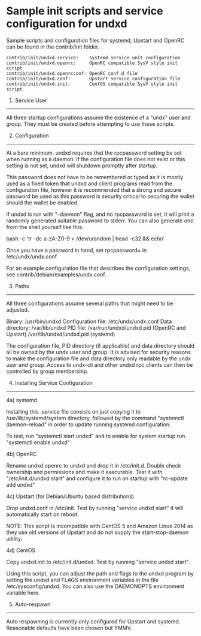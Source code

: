 Sample init scripts and service configuration for undxd
==========================================================

Sample scripts and configuration files for systemd, Upstart and OpenRC
can be found in the contrib/init folder.

    contrib/init/undxd.service:    systemd service unit configuration
    contrib/init/undxd.openrc:     OpenRC compatible SysV style init script
    contrib/init/undxd.openrcconf: OpenRC conf.d file
    contrib/init/undxd.conf:       Upstart service configuration file
    contrib/init/undxd.init:       CentOS compatible SysV style init script

1. Service User
---------------------------------

All three startup configurations assume the existence of a "undx" user
and group.  They must be created before attempting to use these scripts.

2. Configuration
---------------------------------

At a bare minimum, undxd requires that the rpcpassword setting be set
when running as a daemon.  If the configuration file does not exist or this
setting is not set, undxd will shutdown promptly after startup.

This password does not have to be remembered or typed as it is mostly used
as a fixed token that undxd and client programs read from the configuration
file, however it is recommended that a strong and secure password be used
as this password is security critical to securing the wallet should the
wallet be enabled.

If undxd is run with "-daemon" flag, and no rpcpassword is set, it will
print a randomly generated suitable password to stderr.  You can also
generate one from the shell yourself like this:

bash -c 'tr -dc a-zA-Z0-9 < /dev/urandom | head -c32 && echo'

Once you have a password in hand, set rpcpassword= in /etc/undx/undx.conf

For an example configuration file that describes the configuration settings,
see contrib/debian/examples/undx.conf.

3. Paths
---------------------------------

All three configurations assume several paths that might need to be adjusted.

Binary:              /usr/bin/undxd
Configuration file:  /etc/undx/undx.conf
Data directory:      /var/lib/undxd
PID file:            /var/run/undxd/undxd.pid (OpenRC and Upstart)
                     /var/lib/undxd/undxd.pid (systemd)

The configuration file, PID directory (if applicable) and data directory
should all be owned by the undx user and group.  It is advised for security
reasons to make the configuration file and data directory only readable by the
undx user and group.  Access to undx-cli and other undxd rpc clients
can then be controlled by group membership.

4. Installing Service Configuration
-----------------------------------

4a) systemd

Installing this .service file consists on just copying it to
/usr/lib/systemd/system directory, followed by the command
"systemctl daemon-reload" in order to update running systemd configuration.

To test, run "systemctl start undxd" and to enable for system startup run
"systemctl enable undxd"

4b) OpenRC

Rename undxd.openrc to undxd and drop it in /etc/init.d.  Double
check ownership and permissions and make it executable.  Test it with
"/etc/init.d/undxd start" and configure it to run on startup with
"rc-update add undxd"

4c) Upstart (for Debian/Ubuntu based distributions)

Drop undxd.conf in /etc/init.  Test by running "service undxd start"
it will automatically start on reboot.

NOTE: This script is incompatible with CentOS 5 and Amazon Linux 2014 as they
use old versions of Upstart and do not supply the start-stop-daemon uitility.

4d) CentOS

Copy undxd.init to /etc/init.d/undxd. Test by running "service undxd start".

Using this script, you can adjust the path and flags to the undxd program by
setting the undxd and FLAGS environment variables in the file
/etc/sysconfig/undxd. You can also use the DAEMONOPTS environment variable here.

5. Auto-respawn
-----------------------------------

Auto respawning is currently only configured for Upstart and systemd.
Reasonable defaults have been chosen but YMMV.
